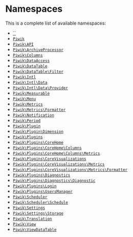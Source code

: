 Namespaces
==========

This is a complete list of available namespaces:

- [``]()
- [`Piwik`](Piwik)
- [`Piwik\API`](Piwik/API)
- [`Piwik\ArchiveProcessor`](Piwik/ArchiveProcessor)
- [`Piwik\Columns`](Piwik/Columns)
- [`Piwik\DataAccess`](Piwik/DataAccess)
- [`Piwik\DataTable`](Piwik/DataTable)
- [`Piwik\DataTable\Filter`](Piwik/DataTable/Filter)
- [`Piwik\Intl`](Piwik/Intl)
- [`Piwik\Intl\Data`](Piwik/Intl/Data)
- [`Piwik\Intl\Data\Provider`](Piwik/Intl/Data/Provider)
- [`Piwik\Measurable`](Piwik/Measurable)
- [`Piwik\Menu`](Piwik/Menu)
- [`Piwik\Metrics`](Piwik/Metrics)
- [`Piwik\Metrics\Formatter`](Piwik/Metrics/Formatter)
- [`Piwik\Notification`](Piwik/Notification)
- [`Piwik\Period`](Piwik/Period)
- [`Piwik\Plugin`](Piwik/Plugin)
- [`Piwik\Plugin\Dimension`](Piwik/Plugin/Dimension)
- [`Piwik\Plugins`](Piwik/Plugins)
- [`Piwik\Plugins\CoreHome`](Piwik/Plugins/CoreHome)
- [`Piwik\Plugins\CoreHome\Columns`](Piwik/Plugins/CoreHome/Columns)
- [`Piwik\Plugins\CoreHome\Columns\Metrics`](Piwik/Plugins/CoreHome/Columns/Metrics)
- [`Piwik\Plugins\CoreVisualizations`](Piwik/Plugins/CoreVisualizations)
- [`Piwik\Plugins\CoreVisualizations\Metrics`](Piwik/Plugins/CoreVisualizations/Metrics)
- [`Piwik\Plugins\CoreVisualizations\Metrics\Formatter`](Piwik/Plugins/CoreVisualizations/Metrics/Formatter)
- [`Piwik\Plugins\Diagnostics`](Piwik/Plugins/Diagnostics)
- [`Piwik\Plugins\Diagnostics\Diagnostic`](Piwik/Plugins/Diagnostics/Diagnostic)
- [`Piwik\Plugins\Login`](Piwik/Plugins/Login)
- [`Piwik\Plugins\UsersManager`](Piwik/Plugins/UsersManager)
- [`Piwik\Scheduler`](Piwik/Scheduler)
- [`Piwik\Scheduler\Schedule`](Piwik/Scheduler/Schedule)
- [`Piwik\Settings`](Piwik/Settings)
- [`Piwik\Settings\Storage`](Piwik/Settings/Storage)
- [`Piwik\Translation`](Piwik/Translation)
- [`Piwik\View`](Piwik/View)
- [`Piwik\ViewDataTable`](Piwik/ViewDataTable)
